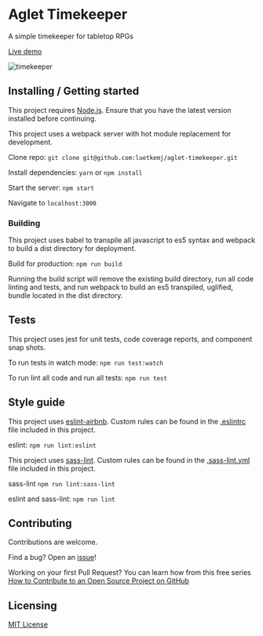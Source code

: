 # Aglet Timekeeper

A simple timekeeper for tabletop RPGs

[Live demo](http://aglet.io/tools/timekeeper/)

![timekeeper](https://user-images.githubusercontent.com/925980/28877228-5e4e8714-7761-11e7-85ec-7bf781f963e3.png)

## Installing / Getting started

This project requires [Node.js](https://nodejs.org/en/). Ensure that you have the latest version installed before continuing.

This project uses a webpack server with hot module replacement for development.

Clone repo: `git clone git@github.com:luetkemj/aglet-timekeeper.git`

Install dependencies: `yarn` or `npm install`

Start the server: `npm start`

Navigate to `localhost:3000`

### Building
This project uses babel to transpile all javascript to es5 syntax and webpack to build a dist directory for deployment.

Build for production: `npm run build`

Running the build script will remove the existing build directory, run all code linting and tests, and run webpack to build an es5 transpiled, uglified, bundle located in the dist directory.

<!-- ## Versioning

We can maybe use [SemVer](http://semver.org/) for versioning. For the versions available, see the [link to tags on this repository](/tags). -->


<!-- ## Configuration

Here you should write what are all of the configurations a user can enter when
using the project. -->

## Tests

This project uses jest for unit tests, code coverage reports, and component snap shots.

To run tests in watch mode: `npm run test:watch`

To run lint all code and run all tests: `npm run test`

## Style guide

This project uses [eslint-airbnb](https://www.npmjs.com/package/eslint-config-airbnb). Custom rules can be found in the [.eslintrc](https://github.com/luetkemj/aglet-timekeeper/blob/master/.eslintrc) file included in this project.

eslint: `npm run lint:eslint`

This project uses [sass-lint](https://github.com/sasstools/sass-lint). Custom rules can be found in the [.sass-lint.yml](https://github.com/luetkemj/aglet-timekeeper/blob/master/.sass-lint.yml) file included in this project.

sass-lint `npm run lint:sass-lint`

eslint and sass-lint: `npm run lint`

<!-- ## Database

Explaining what database (and version) has been used. Provide download links.
Documents your database design and schemas, relations etc... -->

## Contributing

Contributions are welcome.

Find a bug? Open an [issue](https://github.com/luetkemj/aglet-timekeeper/issues)!

Working on your first Pull Request? You can learn how from this free series [How to Contribute to an Open Source Project on GitHub](https://egghead.io/courses/how-to-contribute-to-an-open-source-project-on-github)

## Licensing

[MIT License](https://github.com/luetkemj/aglet-timekeeper/blob/master/LICENSE)

